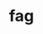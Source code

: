 ---
category: 3-letters
denotation: null
name: fag
reference_link: https://www.etymonline.com/word/fag
root_language: null
root_name: null
title: fag
type: free
word_sums:
- respelling: fag
  sum: 'Fag + '
---
